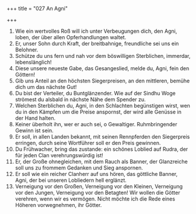 +++
title = "027 An Agni"

+++


1.	Wie ein wertvolles Roß will ich unter Verbeugungen dich, den Agni, loben, der über allen Opferhandlungen waltet.
2.	Er, unser Sohn durch Kraft, der breitbahnige, freundliche sei uns ein Belohner.
3.	Schütze du uns fern und nah vor dem böswilligen Sterblichen, immerdar, lebenslänglich!
4.	Diese unsere neueste Gabe, das Gesangeslied, melde du, Agni, fein den Göttern!
5.	Gib uns Anteil an den höchsten Siegerpreisen, an den mittleren, bemühe dich um das nächste Gut!
6.	Du bist der Verteiler, du Buntglänzender. Wie auf der Sindhu Woge strömest du alsbald in nächste Nähe dem Spender zu.
7.	Welchen Sterblichen du, Agni, in den Schlachten begünstigen wirst, wen du in den Kämpfen um die Preise anspornst, der wird alle Genüsse in der Hand halten.
8.	Keiner überholt ihn, wer er auch sei, o Gewaltiger. Ruhmbringender Gewinn ist sein.
9.	Er soll, in allen Landen bekannt, mit seinen Rennpferden den Siegerpreis erringen, durch seine Wortführer soll er den Preis gewinnen.
10.	Du Frühwacher, bring das zustande: ein schönes Loblied auf Rudra, der für jeden Clan verehrungswürdig ist!
11.	Er, der Große ohnegleichen, mit dem Rauch als Banner, der Glanzreiche soll uns zu frommem Gedanken und Sieg anspornen.
12.	Er soll wie ein reicher Clanherr auf uns hören, das göttliche Banner, Agni, der bei unseren Lobliedern hell erglänzt.
13.	Verneigung vor den Großen, Verneigung vor den Kleinen, Verneigung vor den Jungen, Verneigung vor den Betagten! Wir wollen die Götter verehren, wenn wir es vermögen. Nicht möchte ich die Rede eines Höheren vorwegnehmen, ihr Götter.







